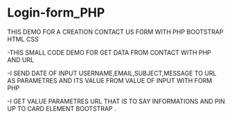 # Login-form_PHP
THIS DEMO FOR  A CREATION CONTACT US FORM WITH PHP BOOTSTRAP HTML CSS 

-THIS SMALL CODE DEMO FOR GET DATA FROM CONTACT  WITH PHP AND URL

-I SEND DATE OF INPUT USERNAME,EMAIL,SUBJECT,MESSAGE TO URL AS PARAMETRES AND ITS VALUE FROM VALUE OF INPUT WITH FORM PHP

-I GET VALUE PARAMETRES URL THAT IS TO SAY INFORMATIONS AND PIN UP TO CARD ELEMENT BOOTSTRAP .
